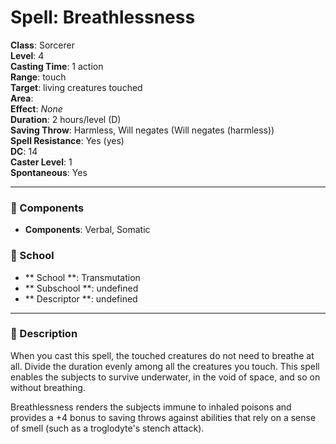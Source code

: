 
# Spell: Breathlessness
**Class**: Sorcerer  
**Level**: 4  
**Casting Time**: 1 action  
**Range**: touch  
**Target**: living creatures touched  
**Area**:   
**Effect**: _None_  
**Duration**: 2 hours/level (D)  
**Saving Throw**: Harmless, Will negates (Will negates (harmless))  
**Spell Resistance**: Yes (yes)  
**DC**: 14  
**Caster Level**: 1  
**Spontaneous**: Yes

---

### 🔮 Components
- **Components**: Verbal, Somatic

### 🏫 School
- ** School **: Transmutation
- ** Subschool **: undefined
- ** Descriptor **: undefined
---

### 📜 Description
When you cast this spell, the touched creatures do not need to breathe at all. Divide the duration evenly among all the creatures you touch. This spell enables the subjects to survive underwater, in the void of space, and so on without breathing.

Breathlessness renders the subjects immune to inhaled poisons and provides a +4 bonus to saving throws against abilities that rely on a sense of smell (such as a troglodyte's stench attack).
